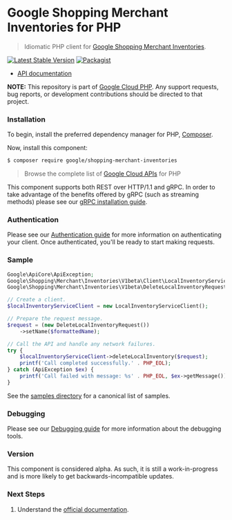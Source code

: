 # Google Shopping Merchant Inventories for PHP

> Idiomatic PHP client for [Google Shopping Merchant Inventories](https://developers.google.com/merchant/api).

[![Latest Stable Version](https://poser.pugx.org/google/shopping-merchant-inventories/v/stable)](https://packagist.org/packages/google/shopping-merchant-inventories) [![Packagist](https://img.shields.io/packagist/dm/google/shopping-merchant-inventories.svg)](https://packagist.org/packages/google/shopping-merchant-inventories)

* [API documentation](https://cloud.google.com/php/docs/reference/shopping-merchant-inventories/latest)

**NOTE:** This repository is part of [Google Cloud PHP](https://github.com/googleapis/google-cloud-php). Any
support requests, bug reports, or development contributions should be directed to
that project.

### Installation

To begin, install the preferred dependency manager for PHP, [Composer](https://getcomposer.org/).

Now, install this component:

```sh
$ composer require google/shopping-merchant-inventories
```

> Browse the complete list of [Google Cloud APIs](https://cloud.google.com/php/docs/reference)
> for PHP

This component supports both REST over HTTP/1.1 and gRPC. In order to take advantage of the benefits
offered by gRPC (such as streaming methods) please see our
[gRPC installation guide](https://cloud.google.com/php/grpc).

### Authentication

Please see our [Authentication guide](https://github.com/googleapis/google-cloud-php/blob/main/AUTHENTICATION.md) for more information
on authenticating your client. Once authenticated, you'll be ready to start making requests.

### Sample

```php
Google\ApiCore\ApiException;
Google\Shopping\Merchant\Inventories\V1beta\Client\LocalInventoryServiceClient;
Google\Shopping\Merchant\Inventories\V1beta\DeleteLocalInventoryRequest;

// Create a client.
$localInventoryServiceClient = new LocalInventoryServiceClient();

// Prepare the request message.
$request = (new DeleteLocalInventoryRequest())
    ->setName($formattedName);

// Call the API and handle any network failures.
try {
    $localInventoryServiceClient->deleteLocalInventory($request);
    printf('Call completed successfully.' . PHP_EOL);
} catch (ApiException $ex) {
    printf('Call failed with message: %s' . PHP_EOL, $ex->getMessage());
}
```

See the [samples directory](https://github.com/googleapis/php-shopping-merchant-inventories/tree/main/samples) for a canonical list of samples.

### Debugging

Please see our [Debugging guide](https://github.com/googleapis/google-cloud-php/blob/main/DEBUG.md)
for more information about the debugging tools.

### Version

This component is considered alpha. As such, it is still a work-in-progress and is more likely to get backwards-incompatible updates.

### Next Steps

1. Understand the [official documentation](https://developers.google.com/merchant/api/reference/rest).
